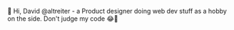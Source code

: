 👋 Hi, David @altreiter - a Product designer doing web dev stuff as a hobby on the side.
Don't judge my code 😂🤣

<!---
altreiter/altreiter is a ✨ special ✨ repository because its `README.md` (this file) appears on your GitHub profile.
You can click the Preview link to take a look at your changes.
--->
